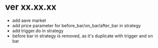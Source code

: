 # ver xx.xx.xx

* add aave market
* add price parameter for before_bar/on_bar/after_bar in strategy
* add trigger.do in strategy
* before bar in strategy is removed, as it's duplicate with trigger and on bar
